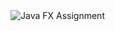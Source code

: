 <img src="https://github.com/Ranshiv/JavaFX-Assignment-1-Toggle/assets/126970975/736f0ac0-9089-49ad-b3c5-3366830d143a" alt="Java FX Assignment"/>
